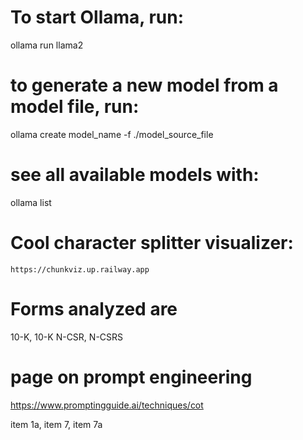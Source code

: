 # To start Ollama, run:
ollama run llama2

# to generate a new model from a model file, run:
ollama create model_name -f ./model_source_file

# see all available models with:
ollama list

# Cool character splitter visualizer:
`https://chunkviz.up.railway.app`

# Forms analyzed are
10-K, 10-K N-CSR, N-CSRS

# page on prompt engineering
https://www.promptingguide.ai/techniques/cot

item 1a, item 7, item 7a